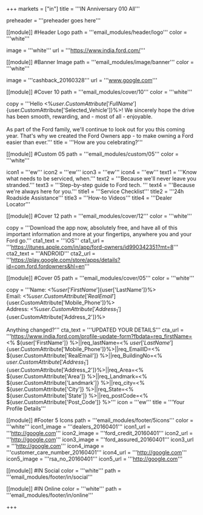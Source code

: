 +++
markets = ["in"]
title = '''IN Anniversary 010 All'''

preheader = '''preheader goes here'''

[[module]] #Header Logo
path = '''email_modules/header/logo'''
color = '''white'''
  
  image = '''white'''
  url = '''https://www.india.ford.com/'''

[[module]] #Banner Image
path = '''email_modules/image/banner'''
color = '''white'''
  
  image = '''cashback_20160328'''
  url = '''www.google.com'''

[[module]] #Cover 10
path = '''email_modules/cover/10'''
color = '''white'''

  copy = '''Hello <%${user.CustomAttribute['FullName']}%><br/><br/>It has been nearly one year for you and your Ford <%${user.CustomAttribute['Selected_Vehicle']}%>! We sincerely hope the drive has been smooth, rewarding, and - most of all - enjoyable.<br/><br/>As part of the Ford family, we'll continue to look out for you this coming year. That's why we created the Ford Owners app - to make owning a Ford easier than ever.'''
  title = '''How are you celebrating?'''

[[module]] #Custom 05
path = '''email_modules/custom/05'''
color = '''white'''
 
  icon1 = '''ew'''
  icon2 = '''ew'''
  icon3 = '''ew'''
  icon4 = '''ew'''
  text1 = '''Know what needs to be serviced, when.'''
  text2 = '''Because we'll never leave you stranded.'''
  text3 = '''Step-by-step guide to Ford tech. '''
  text4 = '''Because we're always here for you.'''
  title1 = '''Service Checklist'''
  title2 = '''24h Roadside Assistance'''
  title3 = '''How-to Videos'''
  title4 = '''Dealer Locator'''

[[module]] #Cover 12
path = '''email_modules/cover/12'''
color = '''white'''
  
  copy = '''Download the app now, absolutely free, and have all of this important information and more at your fingertips, anywhere you and your Ford go.'''
  cta1_text = '''iOS'''
  cta1_url = '''https://itunes.apple.com/in/app/ford-owners/id990342351?mt=8'''
  cta2_text = '''ANDROID'''
  cta2_url = '''https://play.google.com/store/apps/details?id=com.ford.fordowners&hl=en'''

[[module]] #Cover 05
path = '''email_modules/cover/05'''
color = '''white'''

  copy = '''Name&#58; <%${user['FirstName']}%> <%${user['LastName']}%><br>Email&#58; <%${user.CustomAttribute['RealEmail']}%><br>Phone&#58; <%${user.CustomAttribute['Mobile_Phone']}%><br>Address&#58; <%${user.CustomAttribute['Address_1']}%> <%${user.CustomAttribute['Address_2']}%><br><br>Anything changed?'''
  cta_text = '''UPDATED YOUR DETAILS'''
  cta_url = '''https://www.india.ford.com/profile-update-form?fbdata=req_firstName=<% ${user['FirstName']} %>||req_lastName=<% ${user['LastName']} %>||req_mobileNumber=<%${user.CustomAttribute['Mobile_Phone']}%>||req_EmailID=<% ${user.CustomAttribute['RealEmail']} %>||req_BuildingNo=<% ${user.CustomAttribute['Address_1']} %>||req_StreetRoad=<%${user.CustomAttribute['Address_2']}%>||req_Area=<% ${user.CustomAttribute['Area']} %>||req_Landmark=<% ${user.CustomAttribute['Landmark']} %>||req_city=<% ${user.CustomAttribute['City']} %>||req_State=<% ${user.CustomAttribute['State']} %>||req_postCode=<% ${user.CustomAttribute['Post_Code']} %>'''
  icon = '''ew'''
  title = '''Your Profile Details'''

[[module]] #Footer 5 Icons
path = '''email_modules/footer/5icons'''
color = '''white'''
  icon1_image = '''dealers_20160401'''
  icon1_url = '''http://google.com'''
  icon2_image = '''ford_credit_20160401'''
  icon2_url = '''http://google.com'''
  icon3_image = '''ford_assured_20160401'''
  icon3_url = '''http://google.com'''
  icon4_image = '''customer_care_number_20160401'''
  icon4_url = '''http://google.com'''
  icon5_image = '''rsa_no_20160401'''
  icon5_url = '''http://google.com'''

[[module]] #IN Social
  color = '''white'''
  path = '''email_modules/footer/in/social'''

[[module]] #IN Online
  color = '''white'''
  path = '''email_modules/footer/in/online'''

+++

